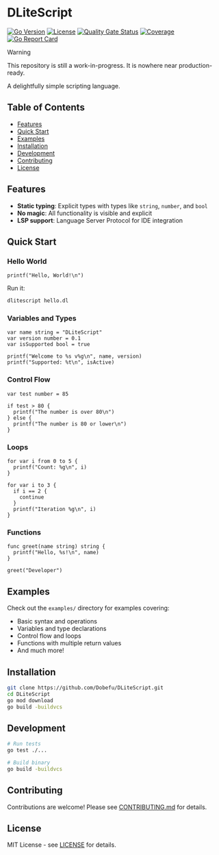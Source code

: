 # DLiteScript

[![Go Version](https://img.shields.io/github/go-mod/go-version/Dobefu/DLiteScript)](https://golang.org/)
[![License](https://img.shields.io/github/license/Dobefu/DLiteScript)](https://golang.org/)
[![Quality Gate Status](https://sonarcloud.io/api/project_badges/measure?project=Dobefu_DLiteScript&metric=alert_status)](https://sonarcloud.io/summary/new_code?id=Dobefu_DLiteScript)
[![Coverage](https://sonarcloud.io/api/project_badges/measure?project=Dobefu_DLiteScript&metric=coverage)](https://sonarcloud.io/summary/new_code?id=Dobefu_DLiteScript)
[![Go Report Card](https://goreportcard.com/badge/github.com/Dobefu/DLiteScript)](https://goreportcard.com/report/github.com/Dobefu/DLiteScript)

> [!WARNING]
> This repository is still a work-in-progress. It is nowhere near production-ready.

A delightfully simple scripting language.

## Table of Contents

- [Features](#features)
- [Quick Start](#quick-start)
- [Examples](#examples)
- [Installation](#installation)
- [Development](#development)
- [Contributing](#contributing)
- [License](#license)

## Features

- **Static typing**: Explicit types with types like `string`, `number`, and `bool`
- **No magic**: All functionality is visible and explicit
- **LSP support**: Language Server Protocol for IDE integration

## Quick Start

### Hello World

```dlitescript
printf("Hello, World!\n")
```

Run it:

```bash
dlitescript hello.dl
```

### Variables and Types

```dlitescript
var name string = "DLiteScript"
var version number = 0.1
var isSupported bool = true

printf("Welcome to %s v%g\n", name, version)
printf("Supported: %t\n", isActive)
```

### Control Flow

```dlitescript
var test number = 85

if test > 80 {
  printf("The number is over 80\n")
} else {
  printf("The number is 80 or lower\n")
}
```

### Loops

```dlitescript
for var i from 0 to 5 {
  printf("Count: %g\n", i)
}

for var i to 3 {
  if i == 2 {
    continue
  }
  printf("Iteration %g\n", i)
}
```

### Functions

```dlitescript
func greet(name string) string {
  printf("Hello, %s!\n", name)
}

greet("Developer")
```

## Examples

Check out the `examples/` directory for examples covering:

- Basic syntax and operations
- Variables and type declarations
- Control flow and loops
- Functions with multiple return values
- And much more!

## Installation

```bash
git clone https://github.com/Dobefu/DLiteScript.git
cd DLiteScript
go mod download
go build -buildvcs
```

## Development

```bash
# Run tests
go test ./...

# Build binary
go build -buildvcs
```

## Contributing

Contributions are welcome! Please see [CONTRIBUTING.md](CONTRIBUTING.md) for details.

## License

MIT License - see [LICENSE](LICENSE) for details.
